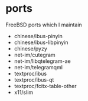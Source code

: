 # ports
FreeBSD ports which I maintain

* chinese/ibus-pinyin
* chinese/ibus-libpinyin
* chinese/pyzy
* net-im/cutegram
* net-im/libqtelegram-ae
* net-im/telegramqml
* textproc/ibus
* textproc/ibus-qt
* textproc/fcitx-table-other
* x11/slim
